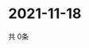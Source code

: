 # 2021-11-18
  共 0条

  <!-- BEGIN -->
  <!-- 最后更新时间Thu Nov 18 2021 06:09:13 GMT+0000 (Coordinated Universal Time) -->
  
  <!-- END -->
  
  
